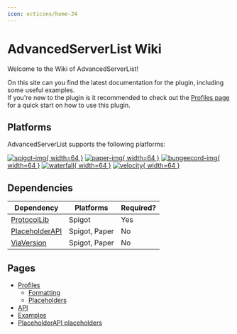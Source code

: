 ```yaml
---
icon: octicons/home-24
---
```


# AdvancedServerList Wiki

Welcome to the Wiki of AdvancedServerList!

On this site can you find the latest documentation for the plugin, including some useful examples.  
If you're new to the plugin is it recommended to check out the [Profiles page](profiles/index.md) for a quick start on how to use this plugin.

## Platforms

AdvancedServerList supports the following platforms:

[![spigot-img](https://cdn.jsdelivr.net/npm/@intergrav/devins-badges@3/assets/compact-minimal/supported/spigot_vector.svg "Tested on Spigot"){ width=64 }][spigot]
[![paper-img](https://cdn.jsdelivr.net/npm/@intergrav/devins-badges@3/assets/compact-minimal/supported/paper_vector.svg "Tested on Paper"){ width=64 }][paper]
[![bungeecord-img](https://cdn.jsdelivr.net/npm/@intergrav/devins-badges@3/assets/compact-minimal/supported/bungeecord_vector.svg "Tested on BungeeCord"){ width=64 }][spigot]
[![waterfall](https://cdn.jsdelivr.net/npm/@intergrav/devins-badges@3/assets/compact-minimal/supported/waterfall_vector.svg "Tested on Waterfall"){ width=64 }][paper]
[![velocity](https://cdn.jsdelivr.net/npm/@intergrav/devins-badges@3/assets/compact-minimal/supported/velocity_vector.svg "Tested on Velocity"){ width=64 }][velocity]

## Dependencies

| Dependency       | Platforms     | Required? |
|------------------|---------------|-----------|
| [ProtocolLib]    | Spigot        | Yes       |
| [PlaceholderAPI] | Spigot, Paper | No        |
| [ViaVersion]     | Spigot, Paper | No        |

## Pages

- [Profiles](profiles/index.md)
    - [Formatting](profiles/formatting.md)
    - [Placeholders](profiles/placeholders.md)
- [API](api/index.md)
- [Examples](examples/index.md)
- [PlaceholderAPI placeholders](placeholderapi/index.md)

[spigot]: https://www.spigotmc.org
[paper]: https://papermc.io
[velocity]: https://velocitypowered.com

[protocollib]: https://www.spigotmc.org/resources/1997/
[placeholderapi]: https://www.spigotmc.org/resources/6245/
[viaversion]: https://www.spigotmc.org/resources/19254/